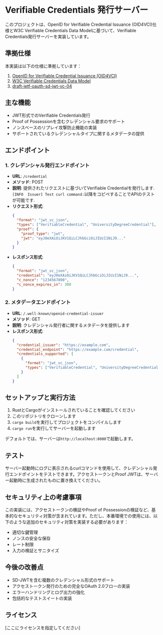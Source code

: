 # Verifiable Credentials 発行サーバー

このプロジェクトは、OpenID for Verifiable Credential Issuance (OID4VCI)仕様とW3C Verifiable Credentials Data Modelに基づいて、Verifiable Credentials発行サーバーを実装しています。

## 準拠仕様

本実装は以下の仕様に準拠しています：

1. [OpenID for Verifiable Credential Issuance (OID4VCI)](https://openid.net/specs/openid-4-verifiable-credential-issuance-1_0.html)
2. [W3C Verifiable Credentials Data Model](https://www.w3.org/TR/vc-data-model/)
3. [draft-ietf-oauth-sd-jwt-vc-04](https://datatracker.ietf.org/doc/html/draft-ietf-oauth-sd-jwt-vc-04)

## 主な機能

- JWT形式でのVerifiable Credentials発行
- Proof of Possessionを含むクレデンシャル要求のサポート
- ノンスベースのリプレイ攻撃防止機能の実装
- サポートされているクレデンシャルタイプに関するメタデータの提供

## エンドポイント

### 1. クレデンシャル発行エンドポイント

- **URL**: `/credential`
- **メソッド**: POST
- **説明**: 提供されたリクエストに基づいてVerifiable Credentialを発行します.`[INFO  Issuer] Test curl command:`以降をコピペすることでAPIのテストが可能です.
- **リクエスト形式**:
  ```json
  {
    "format": "jwt_vc_json",
    "types": ["VerifiableCredential", "UniversityDegreeCredential"],
    "proof": {
      "proof_type": "jwt",
      "jwt": "eyJ0eXAiOiJKV1QiLCJhbGciOiJIUzI1NiJ9..."
    }
  }
  ```
- **レスポンス形式**:
  ```json
  {
    "format": "jwt_vc_json",
    "credential": "eyJ0eXAiOiJKV1QiLCJhbGciOiJIUzI1NiJ9...",
    "c_nonce": "1234567890",
    "c_nonce_expires_in": 300
  }
  ```

### 2. メタデータエンドポイント

- **URL**: `/.well-known/openid-credential-issuer`
- **メソッド**: GET
- **説明**: クレデンシャル発行者に関するメタデータを提供します
- **レスポンス形式**:
  ```json
  {
    "credential_issuer": "https://example.com",
    "credential_endpoint": "https://example.com/credential",
    "credentials_supported": [
      {
        "format": "jwt_vc_json",
        "types": ["VerifiableCredential", "UniversityDegreeCredential"]
      }
    ]
  }
  ```

## セットアップと実行方法

1. RustとCargoがインストールされていることを確認してください
2. このリポジトリをクローンします
3. `cargo build`を実行してプロジェクトをコンパイルします
4. `cargo run`を実行してサーバーを起動します

デフォルトでは、サーバーは`http://localhost:8080`で起動します。

## テスト

サーバー起動時にログに表示されるcurlコマンドを使用して、クレデンシャル発行エンドポイントをテストできます。アクセストークンとProof JWTは、サーバー起動時に生成されたものに置き換えてください。

## セキュリティ上の考慮事項

この実装には、アクセストークンの検証やProof of Possessionの検証など、基本的なセキュリティ対策が含まれています。ただし、本番環境での使用には、以下のような追加のセキュリティ対策を実装する必要があります：

- 適切な鍵管理
- ノンスの安全な保存
- レート制限
- 入力の検証とサニタイズ

## 今後の改善点

- SD-JWTを含む複数のクレデンシャル形式のサポート
- アクセストークン発行のための完全なOAuth 2.0フローの実装
- エラーハンドリングとログ出力の強化
- 包括的なテストスイートの実装

## ライセンス

[ここにライセンスを指定してください]